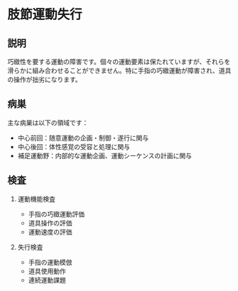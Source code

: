 
# 肢節運動失行

## 説明
巧緻性を要する運動の障害です。個々の運動要素は保たれていますが、それらを滑らかに組み合わせることができません。特に手指の巧緻運動が障害され、道具の操作が拙劣になります。

## 病巣
主な病巣は以下の領域です：
- 中心前回：随意運動の企画・制御・遂行に関与
- 中心後回：体性感覚の受容と処理に関与
- 補足運動野：内部的な運動企画、運動シーケンスの計画に関与

## 検査
1. 運動機能検査
   - 手指の巧緻運動評価
   - 道具操作の評価
   - 運動速度の評価

2. 失行検査
   - 手指の運動模倣
   - 道具使用動作
   - 連続運動課題 
